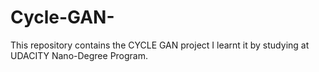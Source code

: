# Cycle-GAN-
This repository contains the CYCLE GAN project I learnt it by studying at  UDACITY Nano-Degree Program. 
